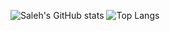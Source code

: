 ![Saleh's GitHub stats](https://github-readme-stats.vercel.app/api?username=SalehHamrahi&show_icons=true&theme=neone)
![Top Langs](https://github-readme-stats.vercel.app/api/top-langs/?username=SalehHamrahi&theme=neon&layout=compact&hide_title=true&exclude_repo=Jupiter-OS&hide=Assembly)
